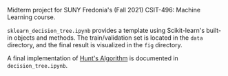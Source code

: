 Midterm project for SUNY Fredonia's (Fall 2021) CSIT-496: Machine Learning course. 

`sklearn_decision_tree.ipynb` provides a template using Scikit-learn's built-in objects and methods. The train/validation set is located in the `data` directory, and the final result is visualized in the `fig` directory.

A final implementation of [Hunt's Algorithm](https://bookdown.org/gmli64/do_a_data_science_project_in_10_days/decision-tree-in-hunts-algorithm.html) is documented in `decision_tree.ipynb`.
